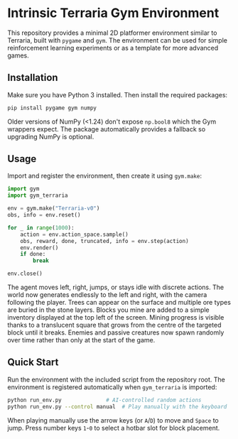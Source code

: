 # Intrinsic Terraria Gym Environment

This repository provides a minimal 2D platformer environment similar to Terraria, built with `pygame` and `gym`. The environment can be used for simple reinforcement learning experiments or as a template for more advanced games.

## Installation

Make sure you have Python 3 installed. Then install the required packages:

```bash
pip install pygame gym numpy
```

Older versions of NumPy (<1.24) don't expose ``np.bool8`` which the Gym
wrappers expect. The package automatically provides a fallback so upgrading
NumPy is optional.

## Usage

Import and register the environment, then create it using `gym.make`:

```python
import gym
import gym_terraria

env = gym.make("Terraria-v0")
obs, info = env.reset()

for _ in range(1000):
    action = env.action_space.sample()
    obs, reward, done, truncated, info = env.step(action)
    env.render()
    if done:
        break

env.close()
```

The agent moves left, right, jumps, or stays idle with discrete actions. The world now generates endlessly to the left and right, with the camera following the player.
Trees can appear on the surface and multiple ore types are buried in the stone layers. Blocks you mine are added to a simple inventory displayed at the top left of the screen.
Mining progress is visible thanks to a translucent square that grows from the centre of the targeted block until it breaks.
Enemies and passive creatures now spawn randomly over time rather than only at the start of the game.

## Quick Start

Run the environment with the included script from the repository root. The
environment is registered automatically when ``gym_terraria`` is imported:

```bash
python run_env.py              # AI-controlled random actions
python run_env.py --control manual  # Play manually with the keyboard
```
When playing manually use the arrow keys (or ``A``/``D``) to move and ``Space`` to jump.
Press number keys ``1``-``0`` to select a hotbar slot for block placement.

